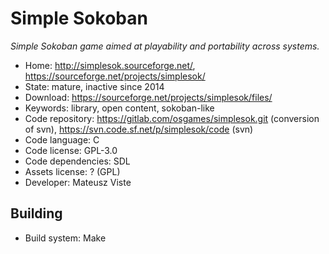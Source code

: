 # Simple Sokoban

_Simple Sokoban game aimed at playability and portability across systems._

- Home: http://simplesok.sourceforge.net/, https://sourceforge.net/projects/simplesok/
- State: mature, inactive since 2014
- Download: https://sourceforge.net/projects/simplesok/files/
- Keywords: library, open content, sokoban-like
- Code repository: https://gitlab.com/osgames/simplesok.git (conversion of svn), https://svn.code.sf.net/p/simplesok/code (svn)
- Code language: C
- Code license: GPL-3.0
- Code dependencies: SDL
- Assets license: ? (GPL)
- Developer: Mateusz Viste

## Building

- Build system: Make
